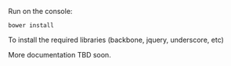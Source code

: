 Run on the console:

    bower install
    
To install the required libraries (backbone, jquery, underscore, etc)


More documentation TBD soon.